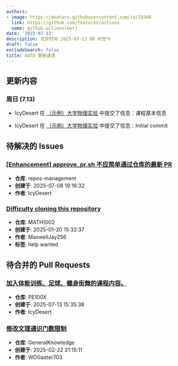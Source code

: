 ```yaml
---
authors:
- image: https://avatars.githubusercontent.com/in/15368
  link: https://github.com/features/actions
  name: github-actions[bot]
date: '2025-07-13'
description: 北京时间 2025-07-12 08 时至今
draft: false
excludeSearch: false
title: AUTO 更新速递
---
```


## 更新内容

### 周日 (7.13)

- IcyDesert 在 [（示例）大学物理实验](https://github.com/HITSZ-OpenAuto/MECH2019) 中提交了信息：课程基本信息

- IcyDesert 在 [（示例）大学物理实验](https://github.com/HITSZ-OpenAuto/MECH2019) 中提交了信息：Initial commit

## 待解决的 Issues

### [[Enhancement] approve_pr.sh 不应简单通过仓库的最新 PR](https://github.com/HITSZ-OpenAuto/repos-management/issues/5)

- **仓库**: repos-management
- **创建于**: 2025-07-08 19:16:32
- **作者**: IcyDesert

### [Difficulty cloning this repository](https://github.com/HITSZ-OpenAuto/MATH1002/issues/13)

- **仓库**: MATH1002
- **创建于**: 2025-01-20 15:32:37
- **作者**: MaxwellJay256
- **标签**: help wanted

## 待合并的 Pull Requests

### [加入体能训练、足球、健身街舞的课程内容。](https://github.com/HITSZ-OpenAuto/PE100X/pull/17)

- **仓库**: PE100X
- **创建于**: 2025-07-13 15:35:38
- **作者**: IcyDesert

### [修改文理通识门数限制](https://github.com/HITSZ-OpenAuto/GeneralKnowledge/pull/6)

- **仓库**: GeneralKnowledge
- **创建于**: 2025-02-22 21:15:11
- **作者**: WDGaster703

